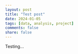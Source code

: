 ```yaml
---
layout: post
title: "Test post"
date: 2024-01-05
tags: [data, analysis, project]
comments: false
share: false
---
```


Testing...
